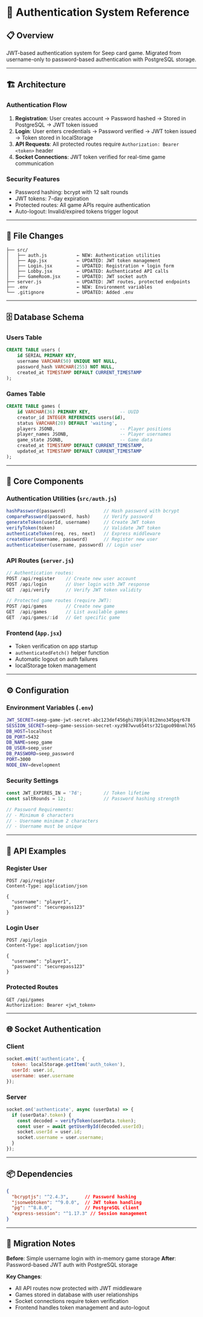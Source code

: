 # 🔐 Authentication System Reference

## 📋 **Overview**
JWT-based authentication system for Seep card game. Migrated from username-only to password-based authentication with PostgreSQL storage.

---

## 🏗️ **Architecture**

### **Authentication Flow**
1. **Registration**: User creates account → Password hashed → Stored in PostgreSQL → JWT token issued
2. **Login**: User enters credentials → Password verified → JWT token issued → Token stored in localStorage
3. **API Requests**: All protected routes require `Authorization: Bearer <token>` header
4. **Socket Connections**: JWT token verified for real-time game communication

### **Security Features**
- Password hashing: bcrypt with 12 salt rounds
- JWT tokens: 7-day expiration
- Protected routes: All game APIs require authentication
- Auto-logout: Invalid/expired tokens trigger logout

---

## 📁 **File Changes**

```
├── src/
│   ├── auth.js           ← NEW: Authentication utilities
│   ├── App.jsx           ← UPDATED: JWT token management
│   ├── Login.jsx         ← UPDATED: Registration + login form
│   ├── Lobby.jsx         ← UPDATED: Authenticated API calls
│   ├── GameRoom.jsx      ← UPDATED: JWT socket auth
├── server.js             ← UPDATED: JWT routes, protected endpoints
├── .env                  ← NEW: Environment variables
└── .gitignore            ← UPDATED: Added .env
```

---

## 🗄️ **Database Schema**

### **Users Table**
```sql
CREATE TABLE users (
    id SERIAL PRIMARY KEY,
    username VARCHAR(50) UNIQUE NOT NULL,
    password_hash VARCHAR(255) NOT NULL,
    created_at TIMESTAMP DEFAULT CURRENT_TIMESTAMP
);
```

### **Games Table**
```sql
CREATE TABLE games (
    id VARCHAR(36) PRIMARY KEY,           -- UUID
    creator_id INTEGER REFERENCES users(id),
    status VARCHAR(20) DEFAULT 'waiting',
    players JSONB,                        -- Player positions
    player_names JSONB,                   -- Player usernames
    game_state JSONB,                     -- Game data
    created_at TIMESTAMP DEFAULT CURRENT_TIMESTAMP,
    updated_at TIMESTAMP DEFAULT CURRENT_TIMESTAMP
);
```

---

## 🔧 **Core Components**

### **Authentication Utilities (`src/auth.js`)**
```javascript
hashPassword(password)              // Hash password with bcrypt
comparePassword(password, hash)     // Verify password
generateToken(userId, username)     // Create JWT token
verifyToken(token)                  // Validate JWT token
authenticateToken(req, res, next)   // Express middleware
createUser(username, password)      // Register new user
authenticateUser(username, password) // Login user
```

### **API Routes (`server.js`)**
```javascript
// Authentication routes:
POST /api/register    // Create new user account
POST /api/login       // User login with JWT response
GET  /api/verify      // Verify JWT token validity

// Protected game routes (require JWT):
POST /api/games       // Create new game
GET  /api/games       // List available games
GET  /api/games/:id   // Get specific game
```

### **Frontend (`App.jsx`)**
- Token verification on app startup
- `authenticatedFetch()` helper function
- Automatic logout on auth failures
- localStorage token management

---

## ⚙️ **Configuration**

### **Environment Variables (`.env`)**
```bash
JWT_SECRET=seep-game-jwt-secret-abc123def456ghi789jkl012mno345pqr678
SESSION_SECRET=seep-game-session-secret-xyz987wvu654tsr321qpo098nml765
DB_HOST=localhost
DB_PORT=5432
DB_NAME=seep_game
DB_USER=seep_user
DB_PASSWORD=seep_password
PORT=3000
NODE_ENV=development
```

### **Security Settings**
```javascript
const JWT_EXPIRES_IN = '7d';        // Token lifetime
const saltRounds = 12;              // Password hashing strength

// Password Requirements:
// - Minimum 6 characters
// - Username minimum 2 characters
// - Username must be unique
```

---

## 🔌 **API Examples**

### **Register User**
```http
POST /api/register
Content-Type: application/json

{
  "username": "player1",
  "password": "securepass123"
}
```

### **Login User**
```http
POST /api/login
Content-Type: application/json

{
  "username": "player1",
  "password": "securepass123"
}
```

### **Protected Routes**
```http
GET /api/games
Authorization: Bearer <jwt_token>
```

---

## 🌐 **Socket Authentication**

### **Client**
```javascript
socket.emit('authenticate', { 
  token: localStorage.getItem('auth_token'),
  userId: user.id, 
  username: user.username 
});
```

### **Server**
```javascript
socket.on('authenticate', async (userData) => {
  if (userData?.token) {
    const decoded = verifyToken(userData.token);
    const user = await getUserById(decoded.userId);
    socket.userId = user.id;
    socket.username = user.username;
  }
});
```

---

## 📦 **Dependencies**

```json
{
  "bcryptjs": "^2.4.3",      // Password hashing
  "jsonwebtoken": "^9.0.0",  // JWT token handling
  "pg": "^8.8.0",            // PostgreSQL client
  "express-session": "^1.17.3" // Session management
}
```

---

## 🔄 **Migration Notes**

**Before**: Simple username login with in-memory game storage
**After**: Password-based JWT auth with PostgreSQL storage

**Key Changes**:
- All API routes now protected with JWT middleware
- Games stored in database with user relationships
- Socket connections require token verification
- Frontend handles token management and auto-logout
